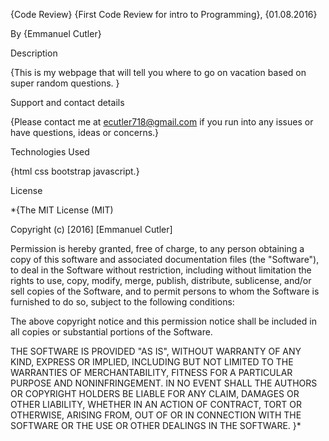 {Code Review}
{First Code Review for intro to Programming}, {01.08.2016}

By {Emmanuel Cutler}

Description

{This is my webpage that will tell you where to go on vacation based on super random questions. }

Support and contact details

{Please contact me at ecutler718@gmail.com if you run into any issues or have questions, ideas or concerns.}

Technologies Used

{html css bootstrap javascript.}

License

*{The MIT License (MIT)

Copyright (c) [2016] [Emmanuel Cutler]

Permission is hereby granted, free of charge, to any person obtaining a copy of this software and associated documentation files (the "Software"), to deal in the Software without restriction, including without limitation the rights to use, copy, modify, merge, publish, distribute, sublicense, and/or sell copies of the Software, and to permit persons to whom the Software is furnished to do so, subject to the following conditions:

The above copyright notice and this permission notice shall be included in all copies or substantial portions of the Software.

THE SOFTWARE IS PROVIDED "AS IS", WITHOUT WARRANTY OF ANY KIND, EXPRESS OR IMPLIED, INCLUDING BUT NOT LIMITED TO THE WARRANTIES OF MERCHANTABILITY, FITNESS FOR A PARTICULAR PURPOSE AND NONINFRINGEMENT. IN NO EVENT SHALL THE AUTHORS OR COPYRIGHT HOLDERS BE LIABLE FOR ANY CLAIM, DAMAGES OR OTHER LIABILITY, WHETHER IN AN ACTION OF CONTRACT, TORT OR OTHERWISE, ARISING FROM, OUT OF OR IN CONNECTION WITH THE SOFTWARE OR THE USE OR OTHER DEALINGS IN THE SOFTWARE. }*
